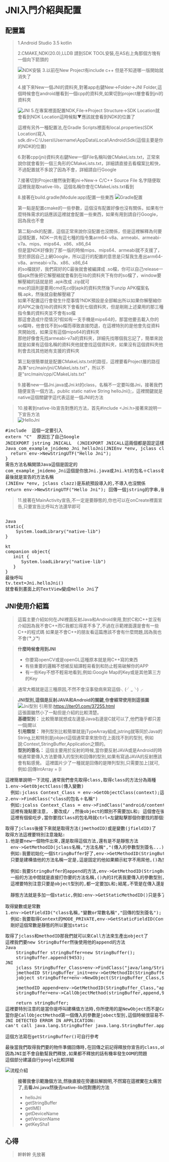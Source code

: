 # JNI入門介紹與配置

## 配置篇
> 1.Android Studio 3.5 kotlin<p>
> 2.CMAKE,NDK(20.0),LLDB 請到SDK TOOL安裝,在AS右上角那個方塊有一個向下箭頭的 <p>
![NDK安裝](app/image/NDK安裝.PNG)
> 3.以前在New Project有include c++ 但是不知道哪一版開始就消失了 <p>
> 4.接下來New一個JNI的資料夾,對著app右鍵New->Folder->JNI Folder,這個時候會在android層看到一個cpp的資料夾,如果切到project層會看到jni的資料夾 <p>
![JNI](app/image/JNI.png)
> 5.在專案裡面配置NDK,File->Project Structure->SDK Location就會看到NDK Location這時候點▼應該就會看到NDK的位置了<p>這裡有另外一種配置法,在Gradle Scripts裡面有local.properties(SDK Location)寫入sdk.dir=C\:\\Users\\Username\\AppData\\Local\\Android\\Sdk(這個主要是你的NDK的位置)<p>
> 6.對著cpp(jni)資料夾右鍵New一個File名稱叫做CMakeLists.txt，正常來說你就會看到一個三角形的CMakeLists.txt，詳細請直接去看檔案比較快，不過配置就不多說了因為不會，詳細請自行Google<p>
> 7.接著切到Project層然後對著jni->New-> C/C++ Source File 名字隨便取這裡我是取native-lib，這個名稱你會在CMakeLists.txt看到<p>
> 8.接著在build.gradle(Module:app)配置一些東西
![Gradle配置](app/image/Gradle配置.PNG)<p>
第一點是配置cmake的一些參數，這個沒有配置好像也沒有關係，如果有什麼特殊需求的話應該這裡就會配置一些東西，如果有用到請自行Google，因為我也不會<p>
第二點ndk的配置，這個正常來說你沒配置也沒關係，但是這裡解釋為何要這樣配置，NDK一共有這七種的指令集arm64-v8a、armeabi、armeabi-v7a、mips、mips64、x86、x86_64<br>
但是當NDK好像到了那一版的時候mips、mips64、armeabi就不支援了，至於原因自己上網Google，所以這行的配置的意思是只幫我生產出arm64-v8a、armeabi-v7a、x86、x86_64<br>
的so檔就好，我們寫好的C最後就會被編譯成 .so檔，你可以自己release一個apk然後把它解壓縮就會看到在lib的資料夾下有你的so檔了，window要解壓縮的話就是把 .apk改成 .zip就可<br>
mac的話則是要用cmd先cd到apk的資料夾然後下unzip APK檔案名稱.apk，然後就自動解壓縮了<br>
如果不配置這行會發生什麼事情?NDK預設是全部輸出所以如果你解壓縮你的APK之後在lib的資料夾下會看到七個資料夾，但是剛剛上述棄用的那三種指令集的資料夾並不會有so檔<br>
那這會造成什麼情況?假如有一支手機是mips64的，那當他要去載入你的so檔時，他會找不到so檔而導致直接閃退，在這裡特別的是他會先從資料夾開始找，如果沒有這個mips64的資料夾<br>
那他好像會先找armeabi-v7a的資料夾，詳細先找哪個我忘記了，簡單來說就是如果有這個名稱的資料夾他就會找這個資料夾，如果沒有這個資料夾他則會去找其他她有支援的資料夾<p>
第三點很簡單就是配置CMakeLists.txt的路徑，這裡要看Project層的路徑為準"src/main/jni/CMakeLists.txt"，所以不是"src/main/cpp/CMakeLists.txt"<p>

> 9.接著new一個Jni.java或Jni.kt的class，名稱不一定要叫做Jni，接著我們隨便宣告一個方法，public static native String helloJni();，這裡關鍵就是native這個關鍵字這代表這是一個JNI的方法<p>

> 10.接著到native-lib宣告對應的方法，首先#include <Jni.h>接著來說明一下宣告方法<br>
![HelloJni](app/image/helloJni.png)
<pre>
#include <Jni.h> 這個一定要引入
extern "C"  原因忘了自己Google
JNIEXPORT jstring JNICALL  (JNIEXPORT JNICALL這兩個都是固定這樣寫,jstring則是要回傳給JAVA的型別,型別後面會有圖片說明)
Java_com_example_jnidemo_Jni_helloJni(JNIEnv *env, jclass clazz) {
  return env->NewStringUTF("Hello Jni");
}
需告方法名稱開頭Java這個是固定的
com_example_jnidemo_Jni這個是你放Jni.java或Jni.kt的包名＋Class名稱
最後就是宣告的方法名稱
(JNIEnv *env, jclass clazz)是系統預設導入的,不導入也沒關係
return env->NewStringUTF("Hello Jni"); 回傳一個jstring的字串,後面會說明
</pre> 

> 11.接著在MainActivity宣告,不一定是要靜態的,你也可以在onCreate裡面宣告,只要宣告比呼叫方法還早即可
<pre> 
Java
static{
    System.loadLibrary("native-lib")
}

kt
companion object{
   init {
      System.loadLibrary("native-lib")
   }
}
最後呼叫
tv.text=Jni.helloJni()
就會看到畫面上的TextView變成Hello Jni了
</pre>

## JNI使用介紹篇
> 這篇主要介紹如何在JNI裡面反射Java和Android來用,對於C和C++並沒有介紹因為我不會C++而C我都忘得差不多了,不過在示範裡面還是會有一些C++的程式碼
  如果是不會C++的朋友看這篇應該不會有什麼問題,因為我也不會( ͡° ͜ʖ ͡°)<br>
  
> **什麼時候會用到JNI**
> * 你要寫openCV或是openGL這種原本就是用C++寫的東西
> * 有些重要的邏輯不想被反組譯輕易看到和防止輕易破解你的APP
> * 有一些Key不想不輕易地看到,例如:Google Map的Key或是其他第三方的Key

> 通常大概就是這三種原因,不然不會沒事發病來寫這個╮(╯_╰)╭<br>

> **JNI型別,這個是反射JAVA和Android的關鍵,你會經常使用到這張圖**
![Jni型別](app/image/Jni型別.png)
> 引用至:https://iter01.com/37255.html<br>
> 這張圖雖然小了一點但是介紹的比較清楚。<br>
> **基礎型別：** 比較簡單就想成左邊是Java右邊是C就可以了,他們幾乎都只差一個j爾以<br>
> **引用類型：** 陣列型別比較簡單就是jTypeArray組成,jstring就等同於Java的String,比較特別是jobject這個通常拿來放你在上面找不到的型別,
  例如說:Context,StringBuffer,Application之類的。<br>
> **型別的簽名：** 這個主要用於反射的時候,當你要反射JAVA或是Android的時候通常要傳入方法要傳入的型別和回傳的型別,如果有寫過JAVA的反射應該會有點感覺。
    這裡圖片少了一種就是回傳的是陣列型別,只需要加上[就可,例如:回傳IntArray = [I <br>
<pre>
這裡簡單說明一下流程,通常我們會先取得class,取得class的方法分為兩種
1.env->GetObjectClass(傳入變數)
  例如:jclass Context_Class = env->GetObjectClass(context);這樣我們就能取得Context的Class了
2.env->FindClass("class的包名＋名稱")
  例如:jcalss Context_Class = env->FindClass("android/content/Context");
  這裡有幾點要注意, .要改成/ ,然後object的類別不需要加L和; 這個會在後面的jmethodID說明差異
  這裡有個偷吃步,當你要找Class的包名時就ctrl+左鍵點擊那個你要找的那個型別就會跳轉到那個Class去了,然後往上滾就可以看到package了
</pre>

<pre>
取得了jclass後接下來就是取得方法(jmethodID)或是變數(jfieldID)了
取得方法這裡要特別注意幾點:
1.他是要new一個物件出來,還是取得這個方法,還有是不是靜態方法
  env->GetMethodID(jclass名稱,"方法名稱","(傳入的參數型別簽名...)回傳的型別簽名"); ...代表可能會有很多傳入的參數
  例如:我要初始化一個StringBuffer好了,env->GetMethodID(StringBuffer的class,"<init>","()V");
  只要是建構值他的方法名稱一定是<init>,這是固定的他如果顯示紅字不用屌他,()為空代表他不用傳入任何的變數,只要是建構職他回傳的型別簽名一定是V

  例如:我要StringBuffer的append的方法,env->GetMethodID(StringBuffer的class,"append","(I)Ljava/lang/StringBuffer;");
  一般的方法中間就是直接打你要的方法名稱,()內的I代表我要傳入的參數型別,()外的代表我要回傳一個StringBuffer不過接收到的型別都會是jobject
  這裡要特別注意只要是object型別的,都一定要加L和;結尾,不管是在傳入還是回傳,這個是特別不習慣的地方。
  
  靜態方法就是多加一個static,例如:env->GetStaticMethodID()只是多了一個Static其他都跟上面一樣。

取得變數或是常數
1.env->GetFieldID("class名稱,"變數or常數名稱","回傳的型別簽名");
  例如:我要取得Context的MODE_PRIVATE,env->GetStaticFieldID(Context_Class,"MODE_PRIVATE","I");
  剛好這個常數是靜態的所以要加static
</pre>

<pre>
取得了jclass和methodID那我們就可以來Call方法來生產出object了
這裡我們要new StringBuffer然後使用他的append的方法
Java
    StringBuffer stringBuffer=new StringBuffer();
    stringBuffer.append(9453);
JNI
    jclass StringBuffer_Class=env->FindClass("java/lang/StringBuffer");
    jmethodID StringBuffer_init=env->GetMethodID(StringBuffer_Class,"<init>","()V");
    jobject stringBuffer=env->NewObject(StringBuffer_Class,StringBuffer_init);
    
    jmethodID append=env->GetMethodID(StringBuffer_Class,"append","(I)Ljava/lang/StringBuffer;");
    stringBuffer=env->CallObjectMethod(stringBuffer,append,9453);
    
    return stringBuffer;
這裡要特別注意的是當你是呼叫建構值<init>方法時,你所使用的是NewObject而不是CallObjectMethod,這個是很常犯的錯誤
當你是CallObjectMethod第一個傳入的參數是jobect型別,這個時候很容易不小心傳入jclass而引發報錯
JNI DETECTED ERROR IN APPLICATION: 
can't call java.lang.StringBuffer java.lang.StringBuffer.append(int) on instance of java.lang.Class<java.lang.StringBuffer>

這個方法寫在getStringBuffer()可自行參考
</pre>

<pre>
最後當我們取得我們要的物件準備回傳時,在回傳之前記得釋放你宣告的class,object,string,array之類的
因為JNI並不會自動幫我們釋放,如果都不釋放的話有機率發生OOM的問題
這個部分建議自行google比較詳細
</pre>

![流程介紹](app/image/流程介紹.png)
> **接著我會示範幾個方法,然後直接在旁邊註解說明,不然寫在這裡實在太痛苦了,去看Jni.java然後去native-lib找對應的方法**
> * helloJni
> * getStringBuffer
> * getIMEI
> * getDeviceName
> * getVersionName
> * getKeySha1

## 心得
> 幹幹幹 先放著